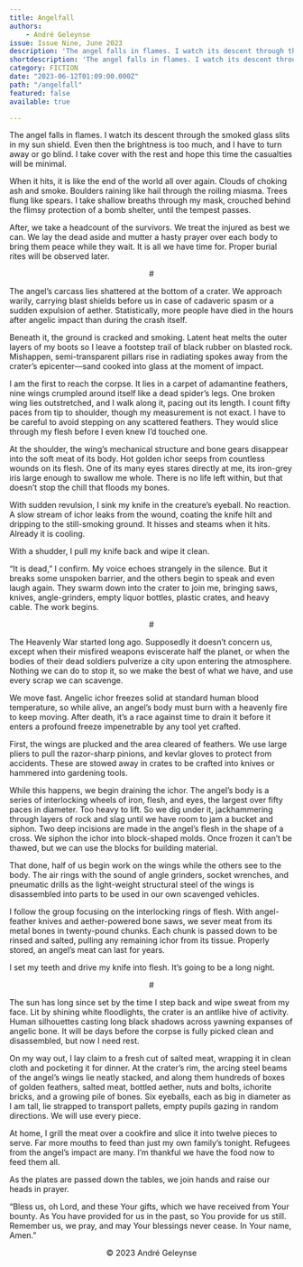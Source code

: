 ```yaml
---
title: Angelfall
authors:
    - André Geleynse
issue: Issue Nine, June 2023
description: 'The angel falls in flames. I watch its descent through the smoked glass slits in my sun shield. Even then the brightness is too much, and I have to turn away or go blind. I take cover with the rest and hope this time the casualties will be minimal. <p>When it hits, it is like the end of the world all over again. Clouds of choking ash and smoke. Boulders raining like hail through the roiling miasma. Trees flung like spears. I take shallow breaths through my mask, crouched behind the flimsy protection of a bomb shelter, until the tempest passes.</p> <p>After, we take a headcount of the survivors. We treat the injured as best we can. We lay the dead aside and mutter a hasty prayer over each body to bring them peace while they wait. It is all we have time for. Proper burial rites will be observed later.</p>' 
shortdescription: 'The angel falls in flames. I watch its descent through the smoked glass slits in my sun shield. Even then the brightness is too much, and I have to turn away or go blind. I take cover with the rest and hope this time the casualties will be minimal. <p>When it hits, it is like the end of the world all over again. Clouds of choking ash and smoke. Boulders raining like hail through the roiling miasma. Trees flung like spears. I take shallow breaths through my mask, crouched behind the flimsy protection of a bomb shelter, until the tempest passes.</p> <p>After, we take a headcount of the survivors. We treat the injured as best we can. We lay the dead aside and mutter a hasty prayer over each body to bring them peace while they wait. It is all we have time for. Proper burial rites will be observed later.</p>'
category: FICTION
date: "2023-06-12T01:09:00.000Z"
path: "/angelfall"
featured: false
available: true

---
```


The angel falls in flames. I watch its descent through the smoked glass slits in my sun shield. Even then the brightness is too much, and I have to turn away or go blind. I take cover with the rest and hope this time the casualties will be minimal.

When it hits, it is like the end of the world all over again. Clouds of choking ash and smoke. Boulders raining like hail through the roiling miasma. Trees flung like spears. I take shallow breaths through my mask, crouched behind the flimsy protection of a bomb shelter, until the tempest passes. 

After, we take a headcount of the survivors. We treat the injured as best we can. We lay the dead aside and mutter a hasty prayer over each body to bring them peace while they wait. It is all we have time for. Proper burial rites will be observed later.

<p style="text-align: center;">#</p>

The angel’s carcass lies shattered at the bottom of a crater. We approach warily, carrying blast shields before us in case of cadaveric spasm or a sudden expulsion of aether. Statistically, more people have died in the hours after angelic impact than during the crash itself. 

Beneath it, the ground is cracked and smoking. Latent heat melts the outer layers of my boots so I leave a footstep trail of black rubber on blasted rock. Mishappen, semi-transparent pillars rise in radiating spokes away from the crater’s epicenter—sand cooked into glass at the moment of impact. 

I am the first to reach the corpse. It lies in a carpet of adamantine feathers, nine wings crumpled around itself like a dead spider’s legs. One broken wing lies outstretched, and I walk along it, pacing out its length. I count fifty paces from tip to shoulder, though my measurement is not exact. I have to be careful to avoid stepping on any scattered feathers. They would slice through my flesh before I even knew I’d touched one.

At the shoulder, the wing’s mechanical structure and bone gears disappear into the soft meat of its body. Hot golden ichor seeps from countless wounds on its flesh. One of its many eyes stares directly at me, its iron-grey iris large enough to swallow me whole. There is no life left within, but that doesn’t stop the chill that floods my bones. 

With sudden revulsion, I sink my knife in the creature’s eyeball. No reaction. A slow stream of ichor leaks from the wound, coating the knife hilt and dripping to the still-smoking ground. It hisses and steams when it hits. Already it is cooling.

With a shudder, I pull my knife back and wipe it clean. 

“It is dead,” I confirm. My voice echoes strangely in the silence. But it breaks some unspoken barrier, and the others begin to speak and even laugh again. They swarm down into the crater to join me, bringing saws, knives, angle-grinders, empty liquor bottles, plastic crates, and heavy cable. The work begins. 

<p style="text-align: center;">#</p>

The Heavenly War started long ago. Supposedly it doesn’t concern us, except when their misfired weapons eviscerate half the planet, or when the bodies of their dead soldiers pulverize a city upon entering the atmosphere. Nothing we can do to stop it, so we make the best of what we have, and use every scrap we can scavenge.

We move fast. Angelic ichor freezes solid at standard human blood temperature, so while alive, an angel’s body must burn with a heavenly fire to keep moving. After death, it’s a race against time to drain it before it enters a profound freeze impenetrable by any tool yet crafted.

First, the wings are plucked and the area cleared of feathers. We use large pliers to pull the razor-sharp pinions, and kevlar gloves to protect from accidents. These are stowed away in crates to be crafted into knives or hammered into gardening tools. 

While this happens, we begin draining the ichor. The angel’s body is a series of interlocking wheels of iron, flesh, and eyes, the largest over fifty paces in diameter. Too heavy to lift. So we dig under it, jackhammering through layers of rock and slag until we have room to jam a bucket and siphon. Two deep incisions are made in the angel’s flesh in the shape of a cross. We siphon the ichor into block-shaped molds. Once frozen it can’t be thawed, but we can use the blocks for building material. 

That done, half of us begin work on the wings while the others see to the body. The air rings with the sound of angle grinders, socket wrenches, and pneumatic drills as the light-weight structural steel of the wings is disassembled into parts to be used in our own scavenged vehicles. 

I follow the group focusing on the interlocking rings of flesh. With angel-feather knives and aether-powered bone saws, we sever meat from its metal bones in twenty-pound chunks. Each chunk is passed down to be rinsed and salted, pulling any remaining ichor from its tissue. Properly stored, an angel’s meat can last for years.

I set my teeth and drive my knife into flesh. It’s going to be a long night.

<p style="text-align: center;">#</p>

The sun has long since set by the time I step back and wipe sweat from my face. Lit by shining white floodlights, the crater is an antlike hive of activity. Human silhouettes casting long black shadows across yawning expanses of angelic bone. It will be days before the corpse is fully picked clean and disassembled, but now I need rest.

On my way out, I lay claim to a fresh cut of salted meat, wrapping it in clean cloth and pocketing it for dinner. At the crater’s rim, the arcing steel beams of the angel’s wings lie neatly stacked, and along them hundreds of boxes of golden feathers, salted meat, bottled aether, nuts and bolts, ichorite bricks, and a growing pile of bones. Six eyeballs, each as big in diameter as I am tall, lie strapped to transport pallets, empty pupils gazing in random directions. We will use every piece.

At home, I grill the meat over a cookfire and slice it into twelve pieces to serve. Far more mouths to feed than just my own family’s tonight. Refugees from the angel’s impact are many. I’m thankful we have the food now to feed them all.

As the plates are passed down the tables, we join hands and raise our heads in prayer.

“Bless us, oh Lord, and these Your gifts, which we have received from Your bounty. As You have provided for us in the past, so You provide for us still. Remember us, we pray, and may Your blessings never cease. In Your name, Amen.”


<p style="text-align: center;">© 2023 André Geleynse</p>


